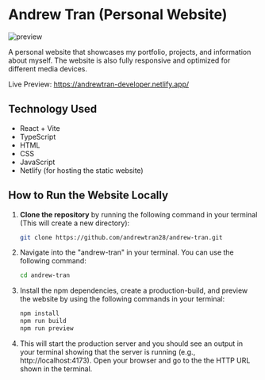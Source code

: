 # Andrew Tran (Personal Website)
![preview](https://github.com/user-attachments/assets/b1e7dc4b-ab86-4fd7-a170-41c062f52cec)

A personal website that showcases my portfolio, projects, and information about myself. The website is also fully responsive and optimized for different media devices.

Live Preview: https://andrewtran-developer.netlify.app/

## Technology Used
- React + Vite
- TypeScript
- HTML
- CSS
- JavaScript
- Netlify (for hosting the static website)

## How to Run the Website Locally

1. **Clone the repository** by running the following command in your terminal (This will create a new directory):
   ```bash
   git clone https://github.com/andrewtran28/andrew-tran.git

2. Navigate into the "andrew-tran" in your terminal. You can use the following command:
   ```bash
   cd andrew-tran

3. Install the npm dependencies, create a production-build, and preview the website by using the following commands in your terminal:
   ```bash
   npm install
   npm run build
   npm run preview

4. This will start the production server and you should see an output in your terminal showing that the server is running (e.g., http://localhost:4173). Open your browser and go to the the HTTP URL shown in the terminal.
